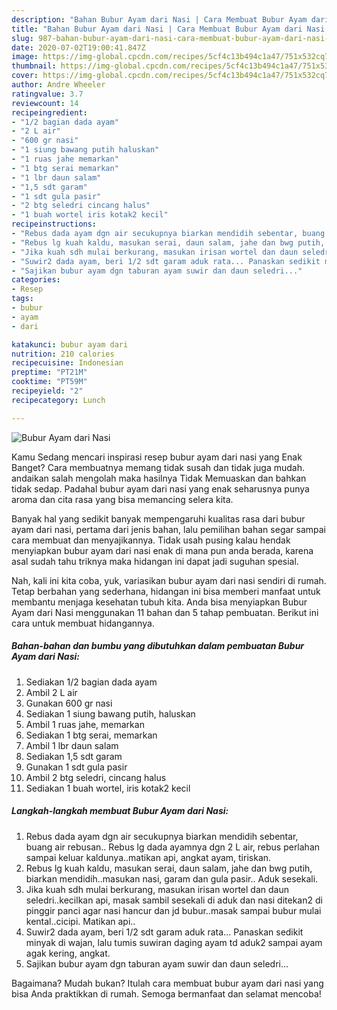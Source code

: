 ```yaml
---
description: "Bahan Bubur Ayam dari Nasi | Cara Membuat Bubur Ayam dari Nasi Yang Mudah Dan Praktis"
title: "Bahan Bubur Ayam dari Nasi | Cara Membuat Bubur Ayam dari Nasi Yang Mudah Dan Praktis"
slug: 987-bahan-bubur-ayam-dari-nasi-cara-membuat-bubur-ayam-dari-nasi-yang-mudah-dan-praktis
date: 2020-07-02T19:00:41.847Z
image: https://img-global.cpcdn.com/recipes/5cf4c13b494c1a47/751x532cq70/bubur-ayam-dari-nasi-foto-resep-utama.jpg
thumbnail: https://img-global.cpcdn.com/recipes/5cf4c13b494c1a47/751x532cq70/bubur-ayam-dari-nasi-foto-resep-utama.jpg
cover: https://img-global.cpcdn.com/recipes/5cf4c13b494c1a47/751x532cq70/bubur-ayam-dari-nasi-foto-resep-utama.jpg
author: Andre Wheeler
ratingvalue: 3.7
reviewcount: 14
recipeingredient:
- "1/2 bagian dada ayam"
- "2 L air"
- "600 gr nasi"
- "1 siung bawang putih haluskan"
- "1 ruas jahe memarkan"
- "1 btg serai memarkan"
- "1 lbr daun salam"
- "1,5 sdt garam"
- "1 sdt gula pasir"
- "2 btg seledri cincang halus"
- "1 buah wortel iris kotak2 kecil"
recipeinstructions:
- "Rebus dada ayam dgn air secukupnya biarkan mendidih sebentar, buang air rebusan.. Rebus lg dada ayamnya dgn 2 L air, rebus perlahan sampai keluar kaldunya..matikan api, angkat ayam, tiriskan."
- "Rebus lg kuah kaldu, masukan serai, daun salam, jahe dan bwg putih, biarkan mendidih..masukan nasi, garam dan gula pasir.. Aduk sesekali."
- "Jika kuah sdh mulai berkurang, masukan irisan wortel dan daun seledri..kecilkan api, masak sambil sesekali di aduk dan nasi ditekan2 di pinggir panci agar nasi hancur dan jd bubur..masak sampai bubur mulai kental..cicipi. Matikan api.."
- "Suwir2 dada ayam, beri 1/2 sdt garam aduk rata... Panaskan sedikit minyak di wajan, lalu tumis suwiran daging ayam td aduk2 sampai ayam agak kering, angkat."
- "Sajikan bubur ayam dgn taburan ayam suwir dan daun seledri..."
categories:
- Resep
tags:
- bubur
- ayam
- dari

katakunci: bubur ayam dari 
nutrition: 210 calories
recipecuisine: Indonesian
preptime: "PT21M"
cooktime: "PT59M"
recipeyield: "2"
recipecategory: Lunch

---
```



![Bubur Ayam dari Nasi](https://img-global.cpcdn.com/recipes/5cf4c13b494c1a47/751x532cq70/bubur-ayam-dari-nasi-foto-resep-utama.jpg)

Kamu Sedang mencari inspirasi resep bubur ayam dari nasi yang Enak Banget? Cara membuatnya memang tidak susah dan tidak juga mudah. andaikan salah mengolah maka hasilnya Tidak Memuaskan dan bahkan tidak sedap. Padahal bubur ayam dari nasi yang enak seharusnya punya aroma dan cita rasa yang bisa memancing selera kita.



Banyak hal yang sedikit banyak mempengaruhi kualitas rasa dari bubur ayam dari nasi, pertama dari jenis bahan, lalu pemilihan bahan segar sampai cara membuat dan menyajikannya. Tidak usah pusing kalau hendak menyiapkan bubur ayam dari nasi enak di mana pun anda berada, karena asal sudah tahu triknya maka hidangan ini dapat jadi suguhan spesial.


Nah, kali ini kita coba, yuk, variasikan bubur ayam dari nasi sendiri di rumah. Tetap berbahan yang sederhana, hidangan ini bisa memberi manfaat untuk membantu menjaga kesehatan tubuh kita. Anda bisa menyiapkan Bubur Ayam dari Nasi menggunakan 11 bahan dan 5 tahap pembuatan. Berikut ini cara untuk membuat hidangannya.

<!--inarticleads1-->

##### Bahan-bahan dan bumbu yang dibutuhkan dalam pembuatan Bubur Ayam dari Nasi:

1. Sediakan 1/2 bagian dada ayam
1. Ambil 2 L air
1. Gunakan 600 gr nasi
1. Sediakan 1 siung bawang putih, haluskan
1. Ambil 1 ruas jahe, memarkan
1. Sediakan 1 btg serai, memarkan
1. Ambil 1 lbr daun salam
1. Sediakan 1,5 sdt garam
1. Gunakan 1 sdt gula pasir
1. Ambil 2 btg seledri, cincang halus
1. Sediakan 1 buah wortel, iris kotak2 kecil




<!--inarticleads2-->

##### Langkah-langkah membuat Bubur Ayam dari Nasi:

1. Rebus dada ayam dgn air secukupnya biarkan mendidih sebentar, buang air rebusan.. Rebus lg dada ayamnya dgn 2 L air, rebus perlahan sampai keluar kaldunya..matikan api, angkat ayam, tiriskan.
1. Rebus lg kuah kaldu, masukan serai, daun salam, jahe dan bwg putih, biarkan mendidih..masukan nasi, garam dan gula pasir.. Aduk sesekali.
1. Jika kuah sdh mulai berkurang, masukan irisan wortel dan daun seledri..kecilkan api, masak sambil sesekali di aduk dan nasi ditekan2 di pinggir panci agar nasi hancur dan jd bubur..masak sampai bubur mulai kental..cicipi. Matikan api..
1. Suwir2 dada ayam, beri 1/2 sdt garam aduk rata... Panaskan sedikit minyak di wajan, lalu tumis suwiran daging ayam td aduk2 sampai ayam agak kering, angkat.
1. Sajikan bubur ayam dgn taburan ayam suwir dan daun seledri...




Bagaimana? Mudah bukan? Itulah cara membuat bubur ayam dari nasi yang bisa Anda praktikkan di rumah. Semoga bermanfaat dan selamat mencoba!
